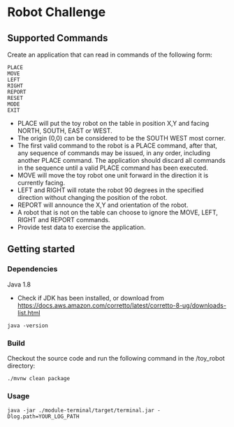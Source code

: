 # Robot Challenge

## Supported Commands

Create an application that can read in commands of the following form:

```plain
PLACE
MOVE
LEFT
RIGHT
REPORT
RESET
MODE
EXIT
```

- PLACE will put the toy robot on the table in position X,Y and facing NORTH, SOUTH, EAST or WEST.
- The origin (0,0) can be considered to be the SOUTH WEST most corner.
- The first valid command to the robot is a PLACE command, after that, any sequence of commands may be issued, in any order, including another PLACE command. The application should discard all commands in the sequence until a valid PLACE command has been executed.
- MOVE will move the toy robot one unit forward in the direction it is currently facing.
- LEFT and RIGHT will rotate the robot 90 degrees in the specified direction without changing the position of the robot.
- REPORT will announce the X,Y and orientation of the robot.
- A robot that is not on the table can choose to ignore the MOVE, LEFT, RIGHT and REPORT commands.
- Provide test data to exercise the application.

## Getting started

### Dependencies
Java 1.8
- Check if JDK has been installed, or download from https://docs.aws.amazon.com/corretto/latest/corretto-8-ug/downloads-list.html
```
java -version
```

### Build
Checkout the source code and run the following command in the /toy_robot directory:
```
./mvnw clean package
```
### Usage

```
java -jar ./module-terminal/target/terminal.jar -Dlog.path=YOUR_LOG_PATH
```



